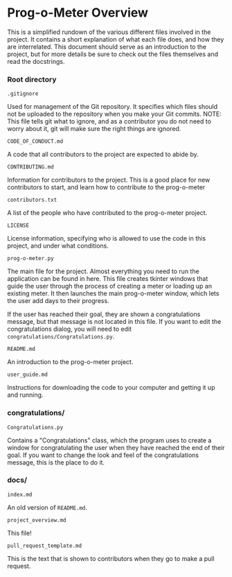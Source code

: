# Prog-o-Meter Overview

This is a simplified rundown of the various different files involved in the project.
It contains a short explanation of what each file does, and how they are interrelated.
This document should serve as an introduction to the project, but for more details be sure
to check out the files themselves and read the docstrings.

### Root directory

`.gitignore`

Used for management of the Git repository. It specifies which files should not be uploaded
to the repository when you make your Git commits.
NOTE: This file tells git what to ignore, and as a contributor you do not need to worry about it, git will make sure the right things are ignored. 

`CODE_OF_CONDUCT.md`

A code that all contributors to the project are expected to abide by.

`CONTRIBUTING.md`

Information for contributors to the project.
This is a good place for new contributors to start, and learn how to contribute to the prog-o-meter

`contributors.txt`

A list of the people who have contributed to the prog-o-meter project.

`LICENSE`

License information, specifying who is allowed to use the code in this project, and under what conditions.

`prog-o-meter.py`

The main file for the project. Almost everything you need to run the application can be found in here.
This file creates tkinter windows that guide the user through the process of creating a meter or loading
up an existing meter. It then launches the main prog-o-meter window, which lets the user add days
to their progress.

If the user has reached their goal, they are shown a congratulations message, but that message is
not located in this file. If you want to edit the congratulations dialog, you will need to edit
`congratulations/Congratulations.py`.

`README.md`

An introduction to the prog-o-meter project.

`user_guide.md`

Instructions for downloading the code to your computer and getting it up and running.


### congratulations/

`Congratulations.py`

Contains a "Congratulations" class, which the program uses to create a window for congratulating the
user when they have reached the end of their goal. If you want to change the look and feel of the
congratulations message, this is the place to do it.

### docs/

`index.md`

An old version of `README.md`.

`project_overview.md`

This file!

`pull_request_template.md`

This is the text that is shown to contributors when they go to make a pull request.
